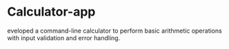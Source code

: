 # Calculator-app
eveloped a command-line calculator to perform basic arithmetic operations with input validation and error handling. 
